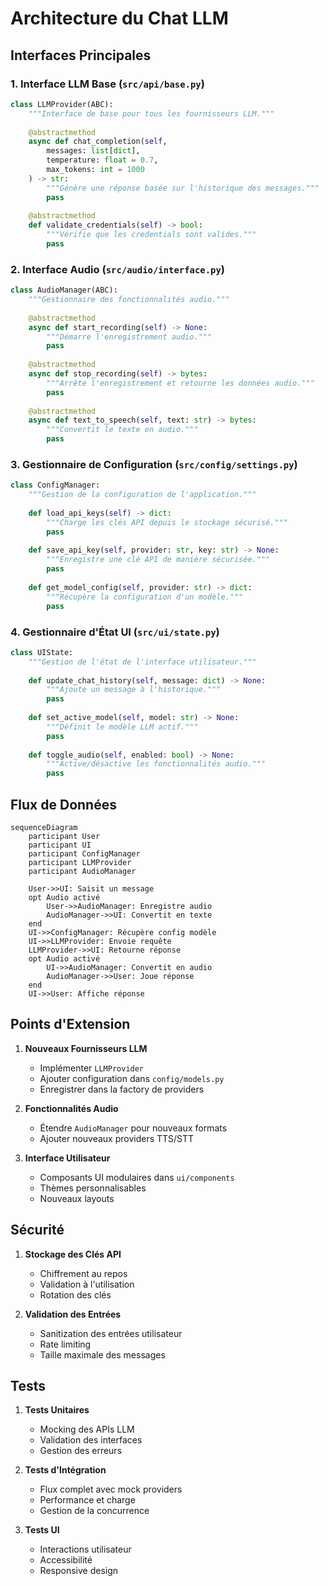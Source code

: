 # Architecture du Chat LLM

## Interfaces Principales

### 1. Interface LLM Base (`src/api/base.py`)

```python
class LLMProvider(ABC):
    """Interface de base pour tous les fournisseurs LLM."""
    
    @abstractmethod
    async def chat_completion(self, 
        messages: list[dict],
        temperature: float = 0.7,
        max_tokens: int = 1000
    ) -> str:
        """Génère une réponse basée sur l'historique des messages."""
        pass
    
    @abstractmethod
    def validate_credentials(self) -> bool:
        """Vérifie que les credentials sont valides."""
        pass
```

### 2. Interface Audio (`src/audio/interface.py`)

```python
class AudioManager(ABC):
    """Gestionnaire des fonctionnalités audio."""
    
    @abstractmethod
    async def start_recording(self) -> None:
        """Démarre l'enregistrement audio."""
        pass
        
    @abstractmethod
    async def stop_recording(self) -> bytes:
        """Arrête l'enregistrement et retourne les données audio."""
        pass
        
    @abstractmethod
    async def text_to_speech(self, text: str) -> bytes:
        """Convertit le texte en audio."""
        pass
```

### 3. Gestionnaire de Configuration (`src/config/settings.py`)

```python
class ConfigManager:
    """Gestion de la configuration de l'application."""
    
    def load_api_keys(self) -> dict:
        """Charge les clés API depuis le stockage sécurisé."""
        pass
        
    def save_api_key(self, provider: str, key: str) -> None:
        """Enregistre une clé API de manière sécurisée."""
        pass
        
    def get_model_config(self, provider: str) -> dict:
        """Récupère la configuration d'un modèle."""
        pass
```

### 4. Gestionnaire d'État UI (`src/ui/state.py`)

```python
class UIState:
    """Gestion de l'état de l'interface utilisateur."""
    
    def update_chat_history(self, message: dict) -> None:
        """Ajoute un message à l'historique."""
        pass
        
    def set_active_model(self, model: str) -> None:
        """Définit le modèle LLM actif."""
        pass
        
    def toggle_audio(self, enabled: bool) -> None:
        """Active/désactive les fonctionnalités audio."""
        pass
```

## Flux de Données

```mermaid
sequenceDiagram
    participant User
    participant UI
    participant ConfigManager
    participant LLMProvider
    participant AudioManager
    
    User->>UI: Saisit un message
    opt Audio activé
        User->>AudioManager: Enregistre audio
        AudioManager->>UI: Convertit en texte
    end
    UI->>ConfigManager: Récupère config modèle
    UI->>LLMProvider: Envoie requête
    LLMProvider->>UI: Retourne réponse
    opt Audio activé
        UI->>AudioManager: Convertit en audio
        AudioManager->>User: Joue réponse
    end
    UI->>User: Affiche réponse
```

## Points d'Extension

1. **Nouveaux Fournisseurs LLM**
   - Implémenter `LLMProvider`
   - Ajouter configuration dans `config/models.py`
   - Enregistrer dans la factory de providers

2. **Fonctionnalités Audio**
   - Étendre `AudioManager` pour nouveaux formats
   - Ajouter nouveaux providers TTS/STT

3. **Interface Utilisateur**
   - Composants UI modulaires dans `ui/components`
   - Thèmes personnalisables
   - Nouveaux layouts

## Sécurité

1. **Stockage des Clés API**
   - Chiffrement au repos
   - Validation à l'utilisation
   - Rotation des clés

2. **Validation des Entrées**
   - Sanitization des entrées utilisateur
   - Rate limiting
   - Taille maximale des messages

## Tests

1. **Tests Unitaires**
   - Mocking des APIs LLM
   - Validation des interfaces
   - Gestion des erreurs

2. **Tests d'Intégration**
   - Flux complet avec mock providers
   - Performance et charge
   - Gestion de la concurrence

3. **Tests UI**
   - Interactions utilisateur
   - Accessibilité
   - Responsive design